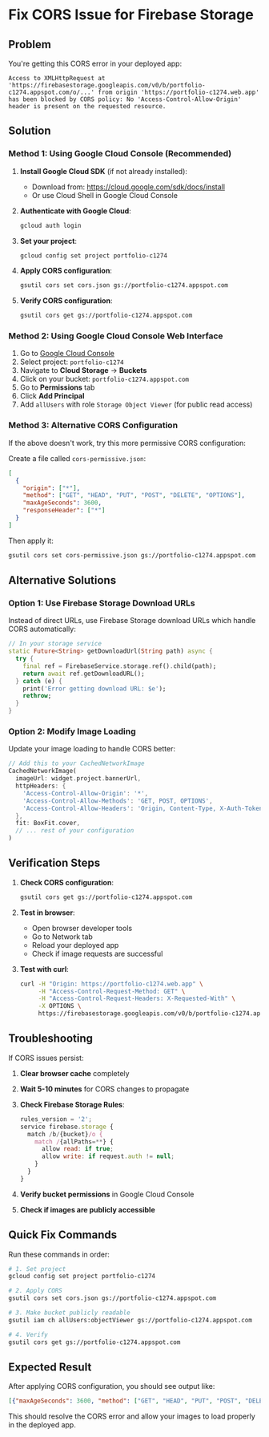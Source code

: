 # Fix CORS Issue for Firebase Storage

## Problem
You're getting this CORS error in your deployed app:
```
Access to XMLHttpRequest at 'https://firebasestorage.googleapis.com/v0/b/portfolio-c1274.appspot.com/o/...' from origin 'https://portfolio-c1274.web.app' has been blocked by CORS policy: No 'Access-Control-Allow-Origin' header is present on the requested resource.
```

## Solution

### Method 1: Using Google Cloud Console (Recommended)

1. **Install Google Cloud SDK** (if not already installed):
   - Download from: https://cloud.google.com/sdk/docs/install
   - Or use Cloud Shell in Google Cloud Console

2. **Authenticate with Google Cloud**:
   ```bash
   gcloud auth login
   ```

3. **Set your project**:
   ```bash
   gcloud config set project portfolio-c1274
   ```

4. **Apply CORS configuration**:
   ```bash
   gsutil cors set cors.json gs://portfolio-c1274.appspot.com
   ```

5. **Verify CORS configuration**:
   ```bash
   gsutil cors get gs://portfolio-c1274.appspot.com
   ```

### Method 2: Using Google Cloud Console Web Interface

1. Go to [Google Cloud Console](https://console.cloud.google.com/)
2. Select project: `portfolio-c1274`
3. Navigate to **Cloud Storage** → **Buckets**
4. Click on your bucket: `portfolio-c1274.appspot.com`
5. Go to **Permissions** tab
6. Click **Add Principal**
7. Add `allUsers` with role `Storage Object Viewer` (for public read access)

### Method 3: Alternative CORS Configuration

If the above doesn't work, try this more permissive CORS configuration:

Create a file called `cors-permissive.json`:
```json
[
  {
    "origin": ["*"],
    "method": ["GET", "HEAD", "PUT", "POST", "DELETE", "OPTIONS"],
    "maxAgeSeconds": 3600,
    "responseHeader": ["*"]
  }
]
```

Then apply it:
```bash
gsutil cors set cors-permissive.json gs://portfolio-c1274.appspot.com
```

## Alternative Solutions

### Option 1: Use Firebase Storage Download URLs
Instead of direct URLs, use Firebase Storage download URLs which handle CORS automatically:

```dart
// In your storage service
static Future<String> getDownloadUrl(String path) async {
  try {
    final ref = FirebaseService.storage.ref().child(path);
    return await ref.getDownloadURL();
  } catch (e) {
    print('Error getting download URL: $e');
    rethrow;
  }
}
```

### Option 2: Modify Image Loading
Update your image loading to handle CORS better:

```dart
// Add this to your CachedNetworkImage
CachedNetworkImage(
  imageUrl: widget.project.bannerUrl,
  httpHeaders: {
    'Access-Control-Allow-Origin': '*',
    'Access-Control-Allow-Methods': 'GET, POST, OPTIONS',
    'Access-Control-Allow-Headers': 'Origin, Content-Type, X-Auth-Token',
  },
  fit: BoxFit.cover,
  // ... rest of your configuration
)
```

## Verification Steps

1. **Check CORS configuration**:
   ```bash
   gsutil cors get gs://portfolio-c1274.appspot.com
   ```

2. **Test in browser**:
   - Open browser developer tools
   - Go to Network tab
   - Reload your deployed app
   - Check if image requests are successful

3. **Test with curl**:
   ```bash
   curl -H "Origin: https://portfolio-c1274.web.app" \
        -H "Access-Control-Request-Method: GET" \
        -H "Access-Control-Request-Headers: X-Requested-With" \
        -X OPTIONS \
        https://firebasestorage.googleapis.com/v0/b/portfolio-c1274.appspot.com/o/
   ```

## Troubleshooting

If CORS issues persist:

1. **Clear browser cache** completely
2. **Wait 5-10 minutes** for CORS changes to propagate
3. **Check Firebase Storage Rules**:
   ```javascript
   rules_version = '2';
   service firebase.storage {
     match /b/{bucket}/o {
       match /{allPaths=**} {
         allow read: if true;
         allow write: if request.auth != null;
       }
     }
   }
   ```

4. **Verify bucket permissions** in Google Cloud Console
5. **Check if images are publicly accessible**

## Quick Fix Commands

Run these commands in order:

```bash
# 1. Set project
gcloud config set project portfolio-c1274

# 2. Apply CORS
gsutil cors set cors.json gs://portfolio-c1274.appspot.com

# 3. Make bucket publicly readable
gsutil iam ch allUsers:objectViewer gs://portfolio-c1274.appspot.com

# 4. Verify
gsutil cors get gs://portfolio-c1274.appspot.com
```

## Expected Result

After applying CORS configuration, you should see output like:
```json
[{"maxAgeSeconds": 3600, "method": ["GET", "HEAD", "PUT", "POST", "DELETE", "OPTIONS"], "origin": ["https://portfolio-c1274.web.app", "https://portfolio-c1274.firebaseapp.com", "http://localhost:3000", "http://localhost:8080", "http://127.0.0.1:3000", "http://127.0.0.1:8080"], "responseHeader": ["Content-Type", "Access-Control-Allow-Origin", "Access-Control-Allow-Methods", "Access-Control-Allow-Headers", "Access-Control-Max-Age", "x-goog-resumable"]}]
```

This should resolve the CORS error and allow your images to load properly in the deployed app.
